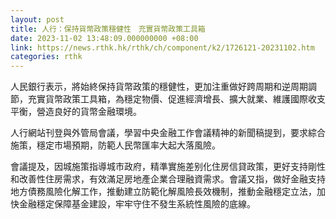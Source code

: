 ```yaml
---
layout: post
title: 人行：保持貨幣政策穩健性　充實貨幣政策工具箱
date: 2023-11-02 13:48:09.000000000 +08:00
link: https://news.rthk.hk/rthk/ch/component/k2/1726121-20231102.htm
categories: rthk
---
```


人民銀行表示，將始終保持貨幣政策的穩健性，更加注重做好跨周期和逆周期調節，充實貨幣政策工具箱，為穩定物價、促進經濟增長、擴大就業、維護國際收支平衡，營造良好的貨幣金融環境。

人行網站刊登與外管局會議，學習中央金融工作會議精神的新聞稿提到，要求綜合施策，穩定市場預期，防範人民幣匯率大起大落風險。

會議提及，因城施策指導城市政府，精準實施差别化住房信貸政策，更好支持剛性和改善性住房需求，有效滿足房地產企業合理融資需求。會議又指，做好金融支持地方債務風險化解工作，推動建立防範化解風險長效機制，推動金融穩定立法，加快金融穩定保障基金建設，牢牢守住不發生系統性風險的底線。
